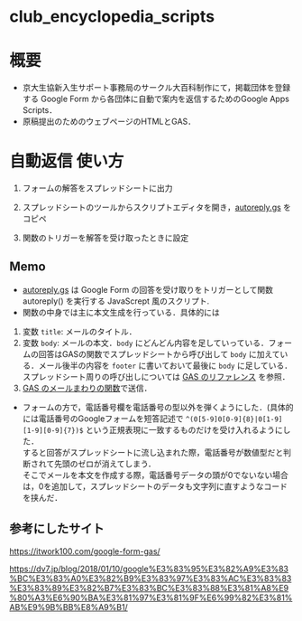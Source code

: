 # club_encyclopedia_scripts

# 概要
- 京大生協新入生サポート事務局のサークル大百科制作にて，掲載団体を登録する Google Form から各団体に自動で案内を返信するためのGoogle Apps Scripts．
- 原稿提出のためのウェブページのHTMLとGAS．

# 自動返信 使い方
1. フォームの解答をスプレッドシートに出力

2. スプレッドシートのツールからスクリプトエディタを開き，[autoreply.gs](https://github.com/hoppiece/club_encyclopedia_scripts/blob/master/autoreply.gs) をコピペ

3. 関数のトリガーを解答を受け取ったときに設定  

## Memo
- [autoreply.gs](https://github.com/hoppiece/club_encyclopedia_scripts/blob/master/autoreply.gs) は Google Form の回答を受け取りをトリガーとして関数 autoreply() を実行する JavaScrept 風のスクリプト.
- 関数の中身では主に本文生成を行っている．具体的には  
1. 変数 `title`: メールのタイトル．
2. 変数 `body`: メールの本文．`body` にどんどん内容を足していっている．フォームの回答はGASの関数でスプレッドシートから呼び出して `body` に加えている．メール後半の内容を `footer` に書いておいて最後に `body` に足している．スプレッドシート周りの呼び出しについては [GAS のリファレンス](https://developers.google.com/apps-script/reference/spreadsheet/) を参照．
3. [GAS のメールまわりの関数](https://developers.google.com/apps-script/reference/gmail/)で送信．
- フォームの方で，電話番号欄を電話番号の型以外を弾くようにした．(具体的には電話番号のGoogleフォームを短答記述で `^(0[5-9]0[0-9]{8}|0[1-9][1-9][0-9]{7})$` という正規表現に一致するものだけを受け入れるようにした．  
すると回答がスプレッドシートに流し込まれた際，電話番号が数値型だと判断されて先頭のゼロが消えてしまう．  
そこでメールを本文を作成する際，電話番号データの頭が0でないない場合は，0を追加して，スプレッドシートのデータも文字列に直すようなコードを挟んだ．

## 参考にしたサイト
https://itwork100.com/google-form-gas/

https://dv7.jp/blog/2018/01/10/google%E3%83%95%E3%82%A9%E3%83%BC%E3%83%A0%E3%82%B9%E3%83%97%E3%83%AC%E3%83%83%E3%83%89%E3%82%B7%E3%83%BC%E3%83%88%E3%81%A8%E9%80%A3%E6%90%BA%E3%81%97%E3%81%9F%E6%99%82%E3%81%AB%E9%9B%BB%E8%A9%B1/
 